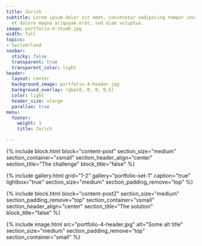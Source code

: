 ```yaml
---
title: Zürich
subtitle: Lorem ipsum dolor sit amet, consetetur sadipscing tempor invidunt ut labore
  et dolore magna aliquyam erat, sed diam voluptua.
image: portfolio-4-thumb.jpg
width: full
topics:
- Switzerland
navbar:
  sticky: false
  transparent: true
  transparent_color: light
header:
  layout: center
  background_image: portfolio-4-header.jpg
  background_overlay: rgba(0, 0, 0, 0.5)
  color: light
  header_size: xlarge
  parallax: true
menu:
  footer:
    weight: 3
    title: Zurich

---
```

{% include block.html 
  block="content-post"
  section_size="medium"
  section_container="xsmall"
  section_header_align="center"
  section_title="The challenge"
  block_title="false"
%}

{% include gallery.html 
	grid="1-2"
	gallery="portfolio-set-1"
	caption="true"
	lightbox="true"
  section_size="medium"
  section_padding_remove="top"
%}

{% include block.html 
  block="content-post2"
  section_size="medium"
  section_padding_remove="top"
  section_container="xsmall"
  section_header_align="center"
  section_title="The solution"
  block_title="false"
%}

{% include image.html 
	src="portfolio-4-header.jpg"
  alt="Some alt title"
  section_size="medium"
  section_padding_remove="top"
  section_container="small"
%}